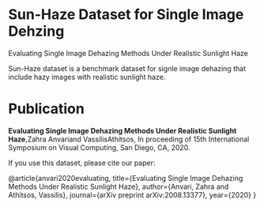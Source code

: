 # Sun-Haze Dataset for Single Image Dehzing
Evaluating Single Image Dehazing Methods Under Realistic Sunlight Haze

Sun-Haze dataset is a benchmark dataset for signle image dehazing that include hazy images with realistic sunlight haze.

# Publication
**Evaluating Single Image Dehazing Methods Under Realistic Sunlight Haze**,Zahra Anvariand VassilisAthitsos, In proceeding of 15th International Symposium on Visual Computing, San Diego, CA, 2020.

If you use this dataset, please cite our paper:

  @article{anvari2020evaluating,
    title={Evaluating Single Image Dehazing Methods Under Realistic Sunlight Haze},
    author={Anvari, Zahra and Athitsos, Vassilis},
    journal={arXiv preprint arXiv:2008.13377},
    year={2020}
  }

